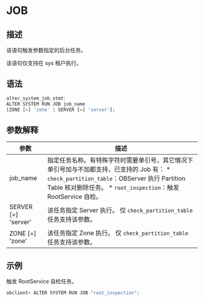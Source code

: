 JOB 
========================



描述 
-----------------------

该语句触发参数指定的后台任务。

该语句仅支持在 sys 租户执行。

语法 
-----------------------

```javascript
alter_system_job_stmt:
ALTER SYSTEM RUN JOB job_name
[ZONE [=] 'zone' | SERVER [=] 'server'];
```



参数解释 
-------------------------



|        **参数**         |                                                                                                                           **描述**                                                                                                                            |
|-----------------------|-------------------------------------------------------------------------------------------------------------------------------------------------------------------------------------------------------------------------------------------------------------|
| job_name              | 指定任务名称。有特殊字符时需要单引号，其它情况下单引号加与不加都支持，已支持的 Job 有： * `check_partition_table`：OBServer 执行 Partition Table 核对删除任务。   * `root_inspection`：触发 RootService 自检。    |
| SERVER \[=\] 'server' | 该任务指定 Server 执行。 仅 `check_partition_table` 任务支持该参数。                                                                                                                                                                                         |
| ZONE \[=\] 'zone'     | 该任务指定 Zone 执行。 仅 `check_partition_table` 任务支持该参数。                                                                                                                                                                                           |



示例 
-----------------------

触发 RootService 自检任务。

```javascript
obclient> ALTER SYSTEM RUN JOB "root_inspection";
```


